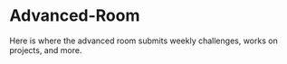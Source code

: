 # Advanced-Room
Here is where the advanced room submits weekly challenges, works on projects, and more.
